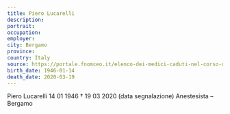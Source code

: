 ```yaml
---
title: Piero Lucarelli
description: 
portrait: 
occupation: 
employer: 
city: Bergamo
province: 
country: Italy 
source: https://portale.fnomceo.it/elenco-dei-medici-caduti-nel-corso-dellepidemia-di-covid-19/
birth_date: 1946-01-14
death_date: 2020-03-19
---
```


Piero Lucarelli 14 01 1946 † 19 03 2020 (data segnalazione)
Anestesista – Bergamo